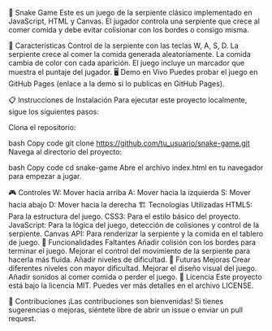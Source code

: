 🐍 Snake Game
Este es un juego de la serpiente clásico implementado en JavaScript, HTML y Canvas. El jugador controla una serpiente que crece al comer comida y debe evitar colisionar con los bordes o consigo misma.

🚀 Características
Control de la serpiente con las teclas W, A, S, D.
La serpiente crece al comer la comida generada aleatoriamente.
La comida cambia de color con cada aparición.
El juego incluye un marcador que muestra el puntaje del jugador.
🖥️ Demo en Vivo
Puedes probar el juego en GitHub Pages (enlace a la demo si lo publicas en GitHub Pages).

📋 Instrucciones de Instalación
Para ejecutar este proyecto localmente, sigue los siguientes pasos:

Clona el repositorio:

bash
Copy code
git clone https://github.com/tu_usuario/snake-game.git
Navega al directorio del proyecto:

bash
Copy code
cd snake-game
Abre el archivo index.html en tu navegador para empezar a jugar.

🎮 Controles
W: Mover hacia arriba
A: Mover hacia la izquierda
S: Mover hacia abajo
D: Mover hacia la derecha
🏗️ Tecnologías Utilizadas
HTML5: Para la estructura del juego.
CSS3: Para el estilo básico del proyecto.
JavaScript: Para la lógica del juego, detección de colisiones y control de la serpiente.
Canvas API: Para renderizar la serpiente y la comida en el tablero de juego.
📝 Funcionalidades Faltantes
Añadir colisión con los bordes para terminar el juego.
Mejorar el control del movimiento de la serpiente para hacerla más fluida.
Añadir niveles de dificultad.
🎯 Futuras Mejoras
Crear diferentes niveles con mayor dificultad.
Mejorar el diseño visual del juego.
Añadir sonidos al comer comida o perder el juego.
📄 Licencia
Este proyecto está bajo la licencia MIT. Puedes ver más detalles en el archivo LICENSE.

🤝 Contribuciones
¡Las contribuciones son bienvenidas! Si tienes sugerencias o mejoras, siéntete libre de abrir un issue o enviar un pull request.
